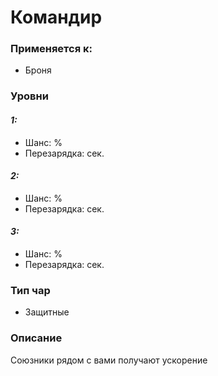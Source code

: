 # Командир

### Применяется к:

* Броня

### Уровни&#x20;

#### _1:_&#x20;

* Шанс: %
* Перезарядка:  сек.

#### _2:_

* Шанс: %
* Перезарядка:  сек.&#x20;

#### _3:_&#x20;

* Шанс: %
* Перезарядка:  сек.

### Тип чар

* Защитные

### Описание&#x20;

Союзники рядом с вами получают ускорение
